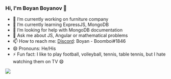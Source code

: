 ### Hi, I'm Boyan Boyanov 👋

- 🔭 I’m currently working on furniture company
- 🌱 I’m currently learning ExpressJS, MongoDB
- 🤔 I’m looking for help with MongoDB documentation
- 💬 Ask me about JS, Angular or mathematical problems
- 📫 How to reach me: <a href="https://discordapp.com/users/642003374069383169">Discord</a>: Boyan - Boomboi#1846
- 😄 Pronouns: He/His
- ⚡ Fun fact: I like to play football, volleyball, tennis, table tennis, but I hate watching them on TV 😄

<img src="https://github-readme-stats.vercel.app/api?username=boyan-boyanov&&show_icons=true&title_color=ffffff&icon_color=f7c312&text_color=ffffff&bg_color=191919">
